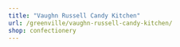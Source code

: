```yaml
---
title: "Vaughn Russell Candy Kitchen"
url: /greenville/vaughn-russell-candy-kitchen/
shop: confectionery
---
```

